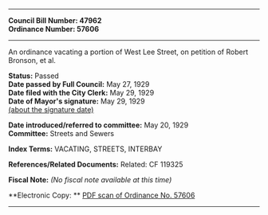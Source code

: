 * * * * *  
  
**Council Bill Number: [](#h0)[](#h2)47962**   
**Ordinance Number: 57606**  
  
* * * * *  
  
An ordinance vacating a portion of West Lee Street, on petition of Robert Bronson, et al.  
  
**Status:** Passed   
**Date passed by Full Council:** May 27, 1929   
**Date filed with the City Clerk:** May 29, 1929   
**Date of Mayor's signature:** May 29, 1929   
[(about the signature date)](/~public/approvaldate.htm)   
  
  
**Date introduced/referred to committee:** May 20, 1929   
**Committee:** Streets and Sewers   
  
**Index Terms:** VACATING, STREETS, INTERBAY  
  
**References/Related Documents:** Related: CF 119325  
  
**Fiscal Note:** *(No fiscal note available at this time)*  
  
**Electronic Copy: ** [PDF scan of Ordinance No. 57606](/~archives/Ordinances/Ord_57606.pdf)  
  
* * * * *  
